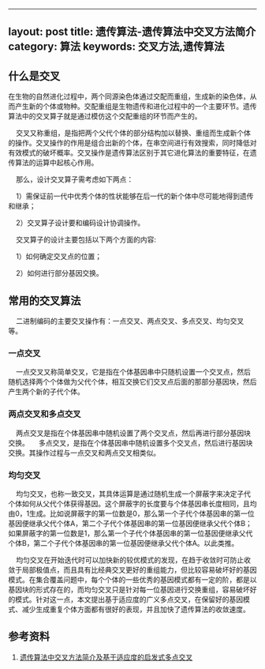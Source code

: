 
---
layout: post
title: 遗传算法-遗传算法中交叉方法简介
category: 算法
keywords: 交叉方法,遗传算法
---

## 什么是交叉

在生物的自然进化过程中，两个同源染色体通过交配而重组，生成新的染色体，从而产生新的个体或物种。交配重组是生物遗传和进化过程中的一个主要环节。遗传算法中的交叉算子就是通过模仿这个交配重组的环节而产生的。

    交叉又称重组，是指把两个父代个体的部分结构加以替换、重组而生成新个体的操作。交叉操作的作用是组合出新的个体，在串空间进行有效搜索，同时降低对有效模式的破坏概率。交叉操作是遗传算法区别于其它进化算法的重要特征，在遗传算法的运算中起核心作用。

    那么，设计交叉算子需考虑如下两点：

    1）需保证前一代中优秀个体的性状能够在后一代的新个体中尽可能地得到遗传和继承；

    2）交叉算子设计要和编码设计协调操作。

    交叉算子的设计主要包括以下两个方面的内容:

    1）如何确定交叉点的位置；

    2）如何进行部分基因交换。

## 常用的交叉算法
    二进制编码的主要交叉操作有：一点交叉、两点交叉、多点交叉、均匀交叉等。

### 一点交叉
    一点交叉又称简单交叉，它是指在个体基因串中只随机设置一个交叉点，然后随机选择两个个体做为父代个体，相互交换它们交叉点后面的那部分基因块，然后产生两个新的子代个体。

### 两点交叉和多点交叉
    两点交叉是指在个体基因串中随机设置了两个交叉点，然后再进行部分基因块交换。
    多点交叉，是指在个体基因串中随机设置多个交叉点，然后进行基因块交换。其操作过程与一点交叉和两点交叉相类似。

### 均匀交叉
    均匀交叉，也称一致交叉，其具体运算是通过随机生成一个屏蔽字来决定子代个体如何从父代个体获得基因。这个屏蔽字的长度要与个体基因串长度相同，且均由0，1生成。比如说屏蔽字的第一位数是0，那么第一个子代个体基因串的第一位基因便继承父代个体A，第二个子代个体基因串的第一位基因便继承父代个体B；如果屏蔽字的第一位数是1，那么第一个子代个体基因串的第一位基因便继承父代个体B，第二个子代个体基因串的第一位基因便继承父代个体A。以此类推。

    均匀交叉在开始迭代时可以加快新的较优模式的发现，在趋于收敛时可防止收敛于局部极值点，而且具有比经典交叉更好的重组能力，但比较容易破坏好的基因模式。在集合覆盖问题中，每个个体的一些优秀的基因模式都有一定的阶，都是以基因块的形式存在的，而均匀交叉只是针对每一位基因进行交换重组，容易破坏好的模式。针对这一点，本文提出基于适应度的广义多点交叉，在保留好的基因模式、减少生成重复个体方面都有很好的表现，并且加快了遗传算法的收敛速度。



## 参考资料
1. [遗传算法中交叉方法简介及基于适应度的启发式多点交叉](https://blog.csdn.net/xujinpeng99/article/details/8982126)